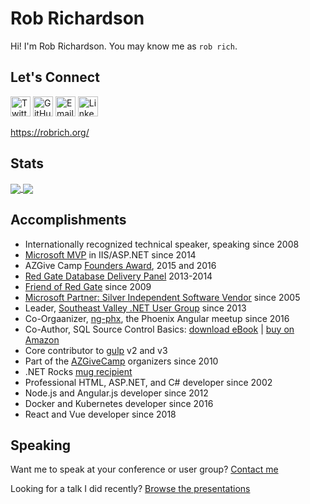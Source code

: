 Rob Richardson
==============

Hi! I'm Rob Richardson. You may know me as `rob rich`.

Let's Connect
-------------

[<img height="32" width="32" src="https://unpkg.com/simple-icons@v4/icons/twitter.svg" alt="Twitter" />](https://twitter.com/rob_rich)
[<img height="32" width="32" src="https://unpkg.com/simple-icons@v4/icons/github.svg" alt="GitHub" />](https://github.com/robrich/)
[<img height="32" width="32" src="https://unpkg.com/simple-icons@v4/icons/telegram.svg" alt="Email" />](https://robrich.org/contact/)
[<img height="32" width="32" src="https://unpkg.com/simple-icons@v4/icons/linkedin.svg" alt="LinkedIn" />](https://www.linkedin.com/in/erobrich/)

https://robrich.org/


Stats
-----

<a href="https://github.com/robrich">
  <img align="center" src="https://github-readme-stats.vercel.app/api?username=robrich&count_private=true&show_icons=true" />
</a>
<a href="https://github.com/robrich">
  <img align="center" src="https://github-readme-stats.vercel.app/api/top-langs/?username=robrich&count_private=true&show_icons=true&layout=compact" />
</a>


Accomplishments
---------------

- Internationally recognized technical speaker, speaking since 2008
- [Microsoft MVP](http://mvp.microsoft.com/en-us/mvp/Rob%20Richardson-5000872) in IIS/ASP.NET since 2014
- AZGive Camp [Founders Award](http://www.azgivecamp.org/about-us/), 2015 and 2016
- [Red Gate Database Delivery Panel](https://www.red-gate.com/delivery/panel) 2013-2014
- [Friend of Red Gate](https://www.red-gate.com/hub/events/friends-of-rg/friend/rob.richardson) since 2009
- [Microsoft Partner: Silver Independent Software Vendor](https://pinpoint.microsoft.com/en-US/partners/Richardson-Sons-LLC-4295882027) since 2005
- Leader, [Southeast Valley .NET User Group](https://www.meetup.com/sevdnug/) since 2013
- Co-Orgaanizer, [ng-phx](https://www.meetup.com/ng-phx), the Phoenix Angular meetup since 2016
- Co-Author, SQL Source Control Basics: [download eBook](http://red-gate-1.hs-sites.com/free-ebook-sql-server-source-control-basics) | [buy on Amazon](https://www.amazon.com/SQL-Server-Source-Control-Basics/dp/1910035017)
- Core contributor to [gulp](http://gulpjs.com/) v2 and v3
- Part of the [AZGiveCamp](http://www.azgivecamp.org/) organizers since 2010
- .NET Rocks [mug recipient](https://www.dotnetrocks.com/default.aspx?showNum=960)
- Professional HTML, ASP.NET, and C# developer since 2002
- Node.js and Angular.js developer since 2012
- Docker and Kubernetes developer since 2016
- React and Vue developer since 2018


Speaking
--------

Want me to speak at your conference or user group? [Contact me](https://robrich.org/contact/)

Looking for a talk I did recently? [Browse the presentations](https://robrich.org/presentations/)
